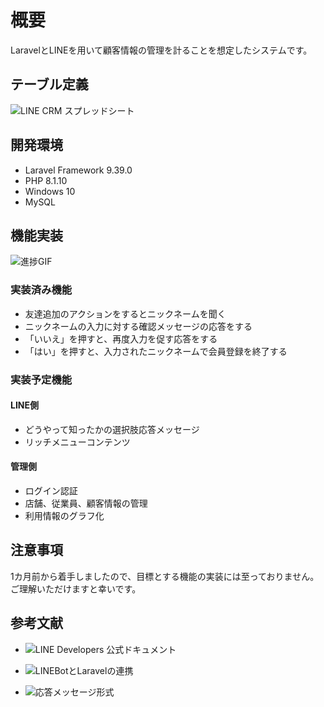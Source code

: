 # 概要

LaravelとLINEを用いて顧客情報の管理を計ることを想定したシステムです。


## テーブル定義

![LINE CRM スプレッドシート](https://docs.google.com/spreadsheets/d/1gR_mEkXzcfw867ERzBMxq2U8zyPAfomV/edit?usp=sharing&ouid=114694619383528347947&rtpof=true&sd=true)


## 開発環境

* Laravel Framework 9.39.0
* PHP 8.1.10
* Windows 10
* MySQL


## 機能実装

![進捗GIF](./storage/readme/progress.gif)

### 実装済み機能

* 友達追加のアクションをするとニックネームを聞く
* ニックネームの入力に対する確認メッセージの応答をする
* 「いいえ」を押すと、再度入力を促す応答をする
* 「はい」を押すと、入力されたニックネームで会員登録を終了する

### 実装予定機能

#### LINE側

* どうやって知ったかの選択肢応答メッセージ
* リッチメニューコンテンツ

#### 管理側

* ログイン認証
* 店舗、従業員、顧客情報の管理
* 利用情報のグラフ化


## 注意事項

1カ月前から着手しましたので、目標とする機能の実装には至っておりません。
ご理解いただけますと幸いです。


## 参考文献

* ![LINE Developers 公式ドキュメント](https://developers.line.biz/ja/docs/messaging-api/)

* ![LINEBotとLaravelの連携](https://biz.addisteria.com/laravel_line_message_api/)

* ![応答メッセージ形式](https://tech.012grp.co.jp/entry/linebot-message-format)
